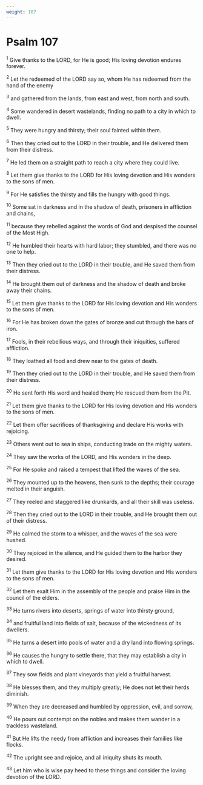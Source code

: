 ```yaml
---
weight: 107
---
```


# Psalm 107

<sup>1</sup> Give thanks to the LORD, for He is good; His loving devotion endures forever. 

<sup>2</sup> Let the redeemed of the LORD say so, whom He has redeemed from the hand of the enemy 

<sup>3</sup> and gathered from the lands, from east and west, from north and south. 

<sup>4</sup> Some wandered in desert wastelands, finding no path to a city in which to dwell. 

<sup>5</sup> They were hungry and thirsty; their soul fainted within them. 

<sup>6</sup> Then they cried out to the LORD in their trouble, and He delivered them from their distress. 

<sup>7</sup> He led them on a straight path to reach a city where they could live. 

<sup>8</sup> Let them give thanks to the LORD for His loving devotion and His wonders to the sons of men. 

<sup>9</sup> For He satisfies the thirsty and fills the hungry with good things. 

<sup>10</sup> Some sat in darkness and in the shadow of death, prisoners in affliction and chains, 

<sup>11</sup> because they rebelled against the words of God and despised the counsel of the Most High. 

<sup>12</sup> He humbled their hearts with hard labor; they stumbled, and there was no one to help. 

<sup>13</sup> Then they cried out to the LORD in their trouble, and He saved them from their distress. 

<sup>14</sup> He brought them out of darkness and the shadow of death and broke away their chains. 

<sup>15</sup> Let them give thanks to the LORD for His loving devotion and His wonders to the sons of men. 

<sup>16</sup> For He has broken down the gates of bronze and cut through the bars of iron. 

<sup>17</sup> Fools, in their rebellious ways, and through their iniquities, suffered affliction. 

<sup>18</sup> They loathed all food and drew near to the gates of death. 

<sup>19</sup> Then they cried out to the LORD in their trouble, and He saved them from their distress. 

<sup>20</sup> He sent forth His word and healed them; He rescued them from the Pit. 

<sup>21</sup> Let them give thanks to the LORD for His loving devotion and His wonders to the sons of men. 

<sup>22</sup> Let them offer sacrifices of thanksgiving and declare His works with rejoicing. 

<sup>23</sup> Others went out to sea in ships, conducting trade on the mighty waters. 

<sup>24</sup> They saw the works of the LORD, and His wonders in the deep. 

<sup>25</sup> For He spoke and raised a tempest that lifted the waves of the sea. 

<sup>26</sup> They mounted up to the heavens, then sunk to the depths; their courage melted in their anguish. 

<sup>27</sup> They reeled and staggered like drunkards, and all their skill was useless. 

<sup>28</sup> Then they cried out to the LORD in their trouble, and He brought them out of their distress. 

<sup>29</sup> He calmed the storm to a whisper, and the waves of the sea were hushed. 

<sup>30</sup> They rejoiced in the silence, and He guided them to the harbor they desired. 

<sup>31</sup> Let them give thanks to the LORD for His loving devotion and His wonders to the sons of men. 

<sup>32</sup> Let them exalt Him in the assembly of the people and praise Him in the council of the elders. 

<sup>33</sup> He turns rivers into deserts, springs of water into thirsty ground, 

<sup>34</sup> and fruitful land into fields of salt, because of the wickedness of its dwellers. 

<sup>35</sup> He turns a desert into pools of water and a dry land into flowing springs. 

<sup>36</sup> He causes the hungry to settle there, that they may establish a city in which to dwell. 

<sup>37</sup> They sow fields and plant vineyards that yield a fruitful harvest. 

<sup>38</sup> He blesses them, and they multiply greatly; He does not let their herds diminish. 

<sup>39</sup> When they are decreased and humbled by oppression, evil, and sorrow, 

<sup>40</sup> He pours out contempt on the nobles and makes them wander in a trackless wasteland. 

<sup>41</sup> But He lifts the needy from affliction and increases their families like flocks. 

<sup>42</sup> The upright see and rejoice, and all iniquity shuts its mouth. 

<sup>43</sup> Let him who is wise pay heed to these things and consider the loving devotion of the LORD. 


